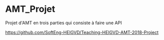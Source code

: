 # AMT_Projet
Projet d'AMT en trois parties qui consiste à faire une API

https://github.com/SoftEng-HEIGVD/Teaching-HEIGVD-AMT-2018-Project
